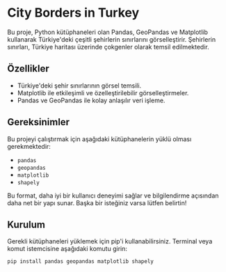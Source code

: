 # City Borders in Turkey

Bu proje, Python kütüphaneleri olan Pandas, GeoPandas ve Matplotlib kullanarak Türkiye'deki çeşitli şehirlerin sınırlarını görselleştirir. Şehirlerin sınırları, Türkiye haritası üzerinde çokgenler olarak temsil edilmektedir.

## Özellikler

- Türkiye'deki şehir sınırlarının görsel temsili.
- Matplotlib ile etkileşimli ve özelleştirilebilir görselleştirmeler.
- Pandas ve GeoPandas ile kolay anlaşılır veri işleme.

## Gereksinimler

Bu projeyi çalıştırmak için aşağıdaki kütüphanelerin yüklü olması gerekmektedir:

- `pandas`
- `geopandas`
- `matplotlib`
- `shapely`

Bu format, daha iyi bir kullanıcı deneyimi sağlar ve bilgilendirme açısından daha net bir yapı sunar. Başka bir isteğiniz varsa lütfen belirtin!

## Kurulum

Gerekli kütüphaneleri yüklemek için pip'i kullanabilirsiniz. Terminal veya komut istemcisine aşağıdaki komutu girin:

```bash
pip install pandas geopandas matplotlib shapely
